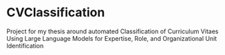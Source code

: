 # CVClassification
Project for my thesis around automated Classification of Curriculum Vitaes Using Large Language Models for Expertise, Role, and Organizational Unit Identification
